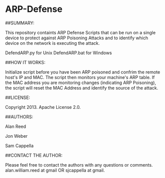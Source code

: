 # ARP-Defense

##SUMMARY:

This repository containts ARP Defense Scripts that can be run on a single device to protect against ARP Poisoning Attacks and to identify which device on the network is executing the attack. 

DefendARP.py for Unix
DefendARP.bat for Windows


##HOW IT WORKS:

Initialize script before you have been ARP poisoned and confrim the remote host's IP and MAC. The script then monitors your machine's ARP table. If the MAC address you are monitoring changes (indicating ARP Poisoning), the script will reset the MAC Address and identify the source of the attack.


##LICENSE:

Copyright 2013. Apache License 2.0.


##AUTHORS:

Alan Reed

Jon Weber

Sam Cappella


##CONTACT THE AUTHOR:

Please feel free to contact the authors with any questions or comments. alan.william.reed at gmail OR sjcappella at gmail.
